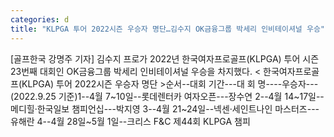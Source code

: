 ```yaml
---
categories: d
title: "KLPGA 투어 2022시즌 우승자 명단…김수지 OK금융그룹 박세리 인비테이셔널 우승"
---
```

[골프한국 강명주 기자] 김수지 프로가 2022년 한국여자프로골프(KLPGA) 투어 시즌 23번째 대회인 OK금융그룹 박세리 인비테이셔널 우승을 차지했다. < 한국여자프로골프(KLPGA) 투어 2022시즌 우승자 명단 >순서--대회 기간---대 회 명----우승자---(2022.9.25 기준)1--4월 7~10일--롯데렌터카 여자오픈---장수연 2--4월 14~17일--메디힐·한국일보 챔피언십---박지영 3--4월 21~24일--넥센·세인트나인 마스터즈---유해란 4--4월 28일~5월 1일--크리스 F&C 제44회 KLPGA 챔피